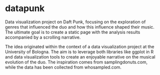 # datapunk
 Data visualization project on Daft Punk, focusing on the exploration of genres that influenced the duo and how this influence shaped their music. The ultimate goal is to create a static page with the analysis results accompanied by a scrolling narrative.

 
The idea originated within the context of a data visualization project at the University of Bologna. The aim is to leverage both libraries like ggplot in R and data visualization tools to create an enjoyable narrative on the musical evolution of the duo. The inspiration comes from samplingdonuts.com, while the data has been collected from whosampled.com.
 
